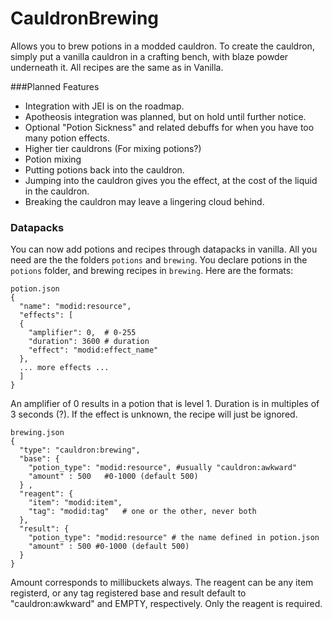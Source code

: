 # CauldronBrewing
Allows you to brew potions in a modded cauldron. To create the cauldron, simply put a 
vanilla cauldron in a crafting bench, with blaze powder underneath it. All recipes are
the same as in Vanilla. 

###Planned Features

- Integration with JEI is on the roadmap.
- Apotheosis integration was planned, but on hold until further notice.
- Optional "Potion Sickness" and related debuffs for when you have too many potion effects. 
- Higher tier cauldrons (For mixing potions?)
- Potion mixing
- Putting potions back into the cauldron. 
- Jumping into the cauldron gives you the effect, at the cost of the liquid in the cauldron. 
- Breaking the cauldron may leave a lingering cloud behind. 
 


### Datapacks
You can now add potions and recipes through datapacks in vanilla. All you need are the
the folders `potions` and `brewing`. 
You declare potions in the `potions` folder, and brewing recipes in `brewing`. Here are 
the formats:

```
potion.json
{
  "name": "modid:resource",
  "effects": [
  {
    "amplifier": 0,  # 0-255
    "duration": 3600 # duration
    "effect": "modid:effect_name"
  },
  ... more effects ...
  ]
}
```
An amplifier of 0 results in a potion that is level 1. Duration is in multiples of 3 seconds (?).
If the effect is unknown, the recipe will just be ignored. 
```
brewing.json
{
  "type": "cauldron:brewing",
  "base": {
    "potion_type": "modid:resource", #usually "cauldron:awkward"
    "amount" : 500   #0-1000 (default 500)
  } ,
  "reagent": {
    "item": "modid:item",
    "tag": "modid:tag"   # one or the other, never both
  },
  "result": {
    "potion_type": "modid:resource" # the name defined in potion.json
    "amount" : 500 #0-1000 (default 500)
  }
}
```
Amount corresponds to millibuckets always. The reagent can be any item registerd, or any tag registered
base and result default to "cauldron:awkward" and EMPTY, respectively. Only the reagent is required.